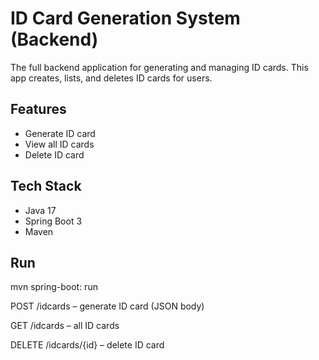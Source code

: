 # ID Card Generation System (Backend)

The full backend application for generating and managing ID cards. This app creates, lists, and deletes ID cards for users.

## Features
- Generate ID card
- View all ID cards
- Delete ID card

## Tech Stack
- Java 17
- Spring Boot 3
- Maven

## Run
mvn spring-boot: run

POST /idcards – generate ID card (JSON body)

GET /idcards – all ID cards

DELETE /idcards/{id} – delete ID card

